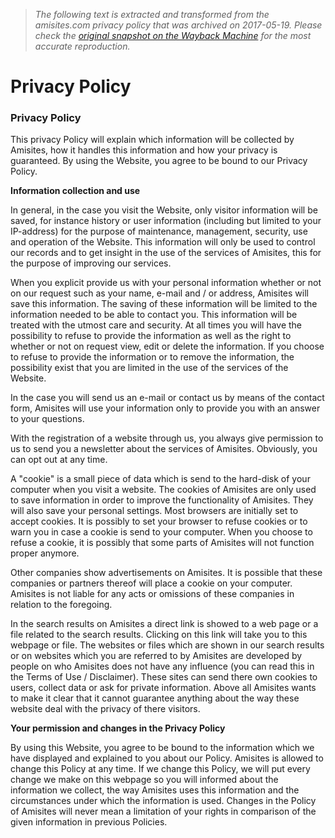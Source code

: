> *The following text is extracted and transformed from the amisites.com privacy policy that was archived on 2017-05-19. Please check the [original snapshot on the Wayback Machine](https://web.archive.org/web/20170519185659id_/http%3A//www.amisites.com/privacy_policy.html) for the most accurate reproduction.*

# Privacy Policy

### Privacy Policy

This privacy Policy will explain which information will be collected by Amisites, how it handles this information and how your privacy is guaranteed. By using the Website, you agree to be bound to our Privacy Policy. 

**Information collection and use**

In general, in the case you visit the Website, only visitor information will be saved, for instance history or user information (including but limited to your IP-address) for the purpose of maintenance, management, security, use and operation of the Website. This information will only be used to control our records and to get insight in the use of the services of Amisites, this for the purpose of improving our services. 

When you explicit provide us with your personal information whether or not on our request such as your name, e-mail and / or address, Amisites will save this information. The saving of these information will be limited to the information needed to be able to contact you. This information will be treated with the utmost care and security. At all times you will have the possibility to refuse to provide the information as well as the right to whether or not on request view, edit or delete the information. If you choose to refuse to provide the information or to remove the information, the possibility exist that you are limited in the use of the services of the Website. 

In the case you will send us an e-mail or contact us by means of the contact form, Amisites will use your information only to provide you with an answer to your questions. 

With the registration of a website through us, you always give permission to us to send you a newsletter about the services of Amisites. Obviously, you can opt out at any time. 

A "cookie" is a small piece of data which is send to the hard-disk of your computer when you visit a website. The cookies of Amisites are only used to save information in order to improve the functionality of Amisites. They will also save your personal settings. Most browsers are initially set to accept cookies. It is possibly to set your browser to refuse cookies or to warn you in case a cookie is send to your computer. When you choose to refuse a cookie, it is possibly that some parts of Amisites will not function proper anymore. 

Other companies show advertisements on Amisites. It is possible that these companies or partners thereof will place a cookie on your computer. Amisites is not liable for any acts or omissions of these companies in relation to the foregoing. 

In the search results on Amisites a direct link is showed to a web page or a file related to the search results. Clicking on this link will take you to this webpage or file. The websites or files which are shown in our search results or on websites which you are referred to by Amisites are developed by people on who Amisites does not have any influence (you can read this in the Terms of Use / Disclaimer). These sites can send there own cookies to users, collect data or ask for private information. Above all Amisites wants to make it clear that it cannot guarantee anything about the way these website deal with the privacy of there visitors. 

**Your permission and changes in the Privacy Policy**

By using this Website, you agree to be bound to the information which we have displayed and explained to you about our Policy. Amisites is allowed to change this Policy at any time. If we change this Policy, we will put every change we make on this webpage so you will informed about the information we collect, the way Amisites uses this information and the circumstances under which the information is used. Changes in the Policy of Amisites will never mean a limitation of your rights in comparison of the given information in previous Policies. 

